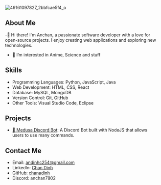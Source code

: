 ![49161097827_2bbfcae5f4_o](https://github.com/chanadinh/chanadinh/assets/162244788/38eb6508-2e08-43c3-a70a-629304cdf091)
## About Me

-👋 Hi there! I'm Anchan, a passionate software developer with a love for open-source projects. I enjoy creating web applications and exploring new technologies.
- 👀 I’m interested in Anime, Science and stuff
## Skills

- Programming Languages: Python, JavaScript, Java
- Web Development: HTML, CSS, React
- Database: MySQL, MongoDB
- Version Control: Git, GitHub
- Other Tools: Visual Studio Code, Eclipse

## Projects

- [🤖 Medusa Discord Bot](https://github.com/chanadinh/medusaver2): A Discord Bot built with NodeJS that allows users to use many commands.

## Contact Me

- Email: andinhc254@gmail.com
- LinkedIn: [Chan Dinh](https://www.linkedin.com/in/chan-dinh-a27710260/)
- GitHub: [chanadinh](https://github.com/chanadinh)
- Discord: anchan7802
<!---
chanadinh/chanadinh is a ✨ special ✨ repository because its `README.md` (this file) appears on your GitHub profile.
You can click the Preview link to take a look at your changes.
--->
